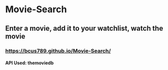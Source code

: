 # Movie-Search
## Enter a movie, add it to your watchlist, watch the movie
### https://bcus789.github.io/Movie-Search/
#### API Used: themoviedb
